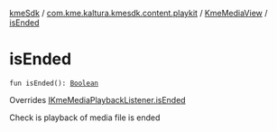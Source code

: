 [kmeSdk](../../index.md) / [com.kme.kaltura.kmesdk.content.playkit](../index.md) / [KmeMediaView](index.md) / [isEnded](./is-ended.md)

# isEnded

`fun isEnded(): `[`Boolean`](https://kotlinlang.org/api/latest/jvm/stdlib/kotlin/-boolean/index.html)

Overrides [IKmeMediaPlaybackListener.isEnded](../-i-kme-media-playback-listener/is-ended.md)

Check is playback of media file is ended

